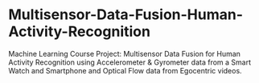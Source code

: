 # Multisensor-Data-Fusion-Human-Activity-Recognition
Machine Learning Course Project: Multisensor Data Fusion for Human Activity Recognition using Accelerometer &amp; Gyrometer data from a Smart Watch and Smartphone and Optical Flow data from Egocentric videos.
